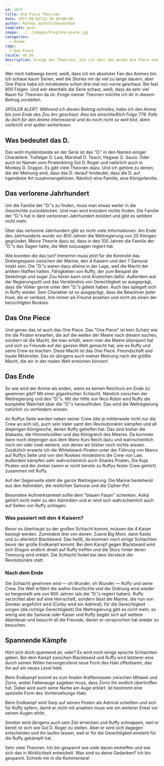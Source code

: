 ```yaml
---
id: 1837
title: One Piece Theorien
date: 2017-09-02T22:39:16+00:00
author: Rathes Sachchithananthan
template: post
image: ../../images/blog/one-piece.jpg
categories:
  - Anime
tags:
  - One Piece
locale: de_DE
description: Einige der Theorien, die ich über den Anime One Piece und seinem Ende aufgestellt habe, werde ich dir hier verraten
---
```


Wer mich halbwegs kennt, weiß, dass ich ein absoluter Fan des Animes bin. Ich schaue kaum Serien, weil die Stories mir da viel zu lange dauern, aber One Piece habe ich mindestens schon drei mal von vorne geschaut. Bei fast 800 Folgen. Und wer ebenfalls die Serie schaut, weiß, dass da sehr viel Raum für Theorien da ist. Einige meiner Theorien möchte ich dir in diesem Beitrag vorstellen.

<!--more-->

_SPOILER ALERT: Während ich diesen Beitrag schreibe, habe ich den Anime bis zum Ende des Zou Arc geschaut. Also bis einschließlich Folge 779. Falls du dich für den Anime interessierst und du noch nicht so weit bist, dann vielleicht erst später weiterlesen._

## Was bedeutet das D.

Das wohl mysteriöseste an der Serie ist das "D." in den Namen einiger Charaktere: Trafalgar D. Law, Marshall D. Teach, Hagwar D. Sauro. Oder auch im Namen vom Piratenkönig Gol D. Roger und natürlich auch in Monkey D. Dragon. Es gibt viele Theorien dazu. Und ich gehöre zu denen, die der Meinung sind, dass das D. darauf hindeutet, dass die D. auf irgendeine Art zusammengehören. Nämlich eine Familie, eine Königsfamilie.

## Das verlorene Jahrhundert

Um die Familie der "D."s zu finden, muss man etwas weiter in die Geschichte zurückblicken. Und man wird trotzdem nichts finden. Die Familie der "D."s hat in dem verlorenen Jahrhundert existiert und gibt es seitdem nicht mehr.

Über das verlorene Jahrhundert gibt es nicht viele Informationen. Am Ende des Jahrhunderts wurde vor 800 Jahren die Weltregierung von 20 Königen gegründet. Meine Theorie dazu ist, dass in den 100 Jahren die Familie der "D."s das Sagen hatte, die Welt sozusagen regiert hat.

Wie konnten die das tun? Immerhin muss jetzt für die Kontrolle das Dreiergespann zwischen der Marine, den 4 Kaisern und den 7 Samurai intakt sein. Die "D."s waren dazu alleine in der Lage, weil die Macht der antiken Waffen hatten. Fähigkeiten von Ruffy, der zum Beispiel die Seekönige und sogar Zou hören kann sind Anzeichen dafür. Außerdem war der Regierungsstil und das Verständnis von Gerechtigkeit so ausgeprägt, dass die Völker gerne unter den "D."s gelebt haben. Auch das spiegelt sich in Ruffy wieder. Sein Charakter ist so ausgeprägt, dass die Bewohner jeder Insel, die er verlässt, ihm immer als Freund ansehen und nicht als einen der berüchtigten Rookies.

## Das One Piece

Und genau das ist auch das One Piece. Das "One Piece" ist kein Schatz wie ihn die Piraten erwarten, die auf die weiten der Meere nach diesem suchen, sondern ist die Macht, die man erhält, wenn man die Meere überquert hat und sich so Freunde auf der ganzen Welt gemacht hat, wie es Ruffy und seine Crew es machen. Diese Macht ist das One Piece. Freundschaft und loyale Mitstreiter. Das ist übrigens auch meiner Meinung nach die größte Macht, die wir in der realen Welt erreichen können!

## Das Ende

So wie wird der Anime als enden, wenn es keinen Reichtum am Ende zu gewinnen gibt? Mit einer gigantischen Schlacht. Nämlich zwischen der Weltregierung und den "D."s. Mit der Hilfe von Nico Robin wird Ruffy die komplette Wahrheit über die "D."s herausfinden. Das wird die Weltregierung natürlich zu verhindern wissen.

An Ruffys Seite werden neben seiner Crew (die ja mittlerweile nicht nur die Crew an sich ist), auch sein Vater samt den Revolutionären kämpfen und all diejenigen Königreiche, denen Ruffy geholfen hat. Das sind bisher die Alabasta, die Himmelsvölker und das Königreich des Meeres. Da kommen dann noch diejenigen aus dem Wano Kuni Reich dazu und wahrscheinlich noch ein oder zwei weitere, von denen wir bisher noch nichts wissen. Zusätzlich erwarte ich die Whitebeard-Piraten unter der Führung von Marco auf Ruffys Seite und von den Rookies mindestens die Crew von Law. Außerdem kämpfen sehr wahrscheinlich auch Shanks Piraten, Die Kuja Piraten und die Jimbei (wenn er nicht bereits zu Ruffys fester Crew gehört) zusammen mit Ruffy.

Auf der Gegenseite steht die ganze Weltregierung: Die Marine bestehend aus den Admirälen, die restlichen Samurai und die Cipher-Pol.

Besondere Aufmerksamkeit sollte dem "blauen Fasan" schenken. Aokiji gehört nicht mehr zu den Admirälen und er wird sich wahrscheinlich auch auf Seiten von Ruffy schlagen.

### Was passiert mit den 4 Kaisern?

Bevor es überhaupt zu der großen Schlacht kommt, müssen die 4 Kaiser besiegt werden. Zumindest drei von denen: Zuerst Big Mom, dann Kaido und zu allerletzt Blackbeard. Das heißt, da kommen noch einige Schlachten bevor der große Endkampf kommt. Bei dem Kampf gegen Blackbeard wird sich Dragon endlich direkt auf Ruffy treffen und die Story hinter deren Trennung wird erklärt. Die Schlacht findet bei dem Versteck der Revolutionäre statt.

### Nach dem Ende

Die Schlacht gewinnen wird — oh Wunder, oh Wunder — Ruffy und seine Crew. Die Welt erfährt die wahre Geschichte und die Ordnung wird wieder so hergestellt wie von 900 Jahren (als die "D."s regiert haben). Ruffy verzichtet aber auf eine Herrschaft, sondern lässt die Marine, die nun von Smoker angeführt wird (Corby wird ein Admiral), für die Gerechtigkeit sorgen (die richtige Gerechtigkeit) Die Weltregierung gibt es nicht mehr, so wenig wie die Samurai oder Kaiser und Ruffy begibt sich auf weitere Abenteuer und besucht all die Freunde, denen er versprochen hat wieder zu besuchen.

## Spannende Kämpfe

Hört sich doch spannend an, oder? Es wird noch einige epische Schlachten geben. Bei dem Kampf zwischen Blackbeard und Ruffy wird letzterer eine durch seinen Willen hervorgerufene neue Form des Haki offenbaren, das ihn auf ein neues Level hebt.

Beim Endkampf kommt es zum finalen Kräftemessen zwischen Mihawk und Zorro, wobei Falkenauge zugeben muss, dass Zorro ihn endlich übertroffen hat. Dabei wird auch seine Narbe am Auge erklärt. Ist bestimmt eine spezielle Form des Vorhersehungs-Haki.

Beim Endkampf wird Garp auf seinen Posten als Admiral scheißen und sich für Ruffy opfern, damit er nicht mit ansehen muss wie ein weiterer Enkel vor seinen Augen stirbt.

Smoker wird übrigens auch sein Ziel erreichen und Ruffy schnappen, weil er bereit ist sich wie Gol D. Roger zu stellen. Aber er wird sich dagegen entscheiden und ihn laufen lassen, weil er für die Gerechtigkeit einsteht für die Ruffy gekämpft hat.

Sehr viele Theorien. Ich bin gespannt wie viele davon eintreffen und wie sich das in Wirklichkeit entwickelt. Was sind so deine Gedanken? Ich bin gespannt. Schreib mir in die Kommentare!
